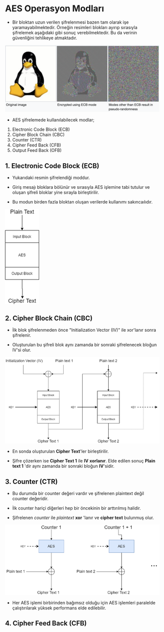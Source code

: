 # AES Operasyon Modları

- Bir bloktan uzun verilen şifrelenmesi bazen tam olarak işe yaramayabilmektedir. Örneğin resimleri blokları ayırıp sırasıyla şifrelemek aşağıdaki gibi sonuç verebilmektedir. Bu da verinin güvenliğini tehlikeye atmaktadır.

![aes-image-encrpytion](/resimler/aes-img-enc.png)

- AES şifrelemede kullanılabilecek modlar;

1. Electronic Code Block (ECB)
2. Cipher Block Chain (CBC)
3. Counter (CTR)
4. Cipher Feed Back (CFB)
5. Output Feed Back (OFB)

## 1. Electronic Code Block (ECB)

- Yukarıdaki resmin şifrelendiği moddur.

- Giriş mesajı bloklara bölünür ve sırasıyla AES işlemine tabi tutulur ve oluşan şifreli bloklar yine sırayla birleştirilir. 
- Bu modun birden fazla bloktan oluşan verilerde kullanımı sakıncaılıdır.
 
 ![aes-ecb](/resimler/aes-modes-ecb.png)

## 2. Cipher Block Chain (CBC)

- İlk blok şifrelenmeden önce "Initialization Vector (IV)" ile xor'lanır sonra şifrelenir.
  
- Oluşturulan bu şifreli blok aynı zamanda bir sonraki şifrelenecek bloğun IV'si olur.

 ![aes-cbc](/resimler/aes-modes-cbc.png)
 
- En sonda oluşturulan **Cipher Text**'ler birleştirilir.

- Şifre çözerken ise **Cipher Text 1** ile **IV** **xorlanır**. Elde edilen sonuç **Plain text 1** 'dir aynı zamanda bir sonraki bloğun **IV**'sidir.


## 3. Counter (CTR)

- Bu durumda bir counter değeri vardır ve şifrelenen plaintext değil counter değeridir.

- İlk counter hariçi diğerleri hep bir öncekinin bir arttırılmış halidir.
- Şifrelenen _counter_ ile _plaintext_ **xor** 'lanır ve **cipher text** bulunmuş olur.

 ![aes-ctr](/resimler/aes-modes-ctr.png)
 
 - Her AES işlemi birbirinden bağımsız olduğu için AES işlemleri paralelde çalıştırılarak yüksek performans elde edilebilir.
 
 ## 4. Cipher Feed Back (CFB)
